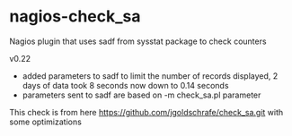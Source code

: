 nagios-check_sa
===============

Nagios plugin that uses sadf from sysstat package to check counters

v0.22

* added parameters to sadf to limit the number of records displayed, 2 days of data took 8 seconds now down to 0.14 seconds
* parameters sent to sadf are based on -m check_sa.pl parameter

This check is from here https://github.com/jgoldschrafe/check_sa.git with some optimizations

